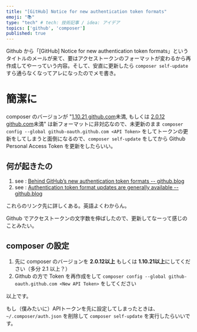 ```yaml
---
title: "[GitHub] Notice for new authentication token formats"
emoji: "📚"
type: "tech" # tech: 技術記事 / idea: アイデア
topics: ['github', 'composer']
published: true
---
```


Github から「[GitHub] Notice for new authentication token formats」というタイトルのメールが来て、要はアクセストークンのフォーマットが変わるから再作成してやーっていう内容。そして、安直に更新したら `composer self-update` すら通らなくなってアレになったのでメモ書き。


# 簡潔に

composer のバージョンが "[1.10.21 github.com](https://github.com/composer/composer/releases/tag/1.10.21)未満, もしくは [2.0.12 github.com](https://github.com/composer/composer/releases/tag/2.0.12)未満" は新フォーマットに非対応なので、未更新のまま `composer config --global github-oauth.github.com <API Token>` をしてトークンの更新をしてしまうと面倒になるので、`composer self-update` をしてから Github Personal Access Token を更新をしたらいい。

## 何が起きたの

1. see : [Behind GitHub’s new authentication token formats -- github.blog](https://github.blog/2021-04-05-behind-githubs-new-authentication-token-formats/) 
2. see : [Authentication token format updates are generally available -- github.blog](https://github.blog/changelog/2021-03-31-authentication-token-format-updates-are-generally-available/)

これらのリンク先に詳しくある。英語よくわからん。

Github でアクセストークンの文字数を伸ばしたので、更新してなーって感じのことみたい。

## composer の設定

1. 先に composer のバージョンを **2.0.12以上** もしくは **1.10.21以上**にしてください（多分 2.1 以上？）
2. Github の方で Token を再作成をして `composer config --global github-oauth.github.com <New API Token>` をしてください

以上です。

もし（僕みたいに）APIトークンを先に設定してしまったときは、 `~/.composer/auth.json` を削除して `composer self-update` を実行したらいいです。
